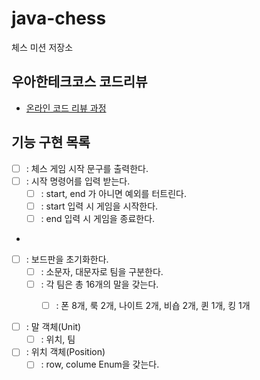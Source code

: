 # java-chess

체스 미션 저장소

## 우아한테크코스 코드리뷰

- [온라인 코드 리뷰 과정](https://github.com/woowacourse/woowacourse-docs/blob/master/maincourse/README.md)


## 기능 구현 목록
- [ ] :  체스 게임 시작 문구를 출력한다.
- [ ] : 시작 명령어를 입력 받는다.
  - [ ] : start, end 가 아니면 예외를 터트린다.
  - [ ] : start 입력 시 게임을 시작한다.
  - [ ] : end 입력 시 게임을 종료한다.
- 
- [ ] : 보드판을 초기화한다.
  - [ ] : 소문자, 대문자로 팀을 구분한다.
  - [ ] : 각 팀은 총 16개의 말을 갖는다.
    - [ ] : 폰 8개, 룩 2개, 나이트 2개, 비숍 2개, 퀸 1개, 킹 1개
  

- [ ] : 말 객체(Unit)
  - [ ] : 위치, 팀
- [ ] : 위치 객체(Position)
  - [ ] : row, colume Enum을 갖는다.
